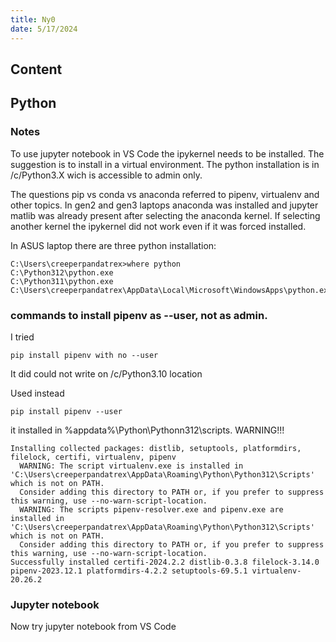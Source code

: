 ```yaml
---
title: Ny0
date: 5/17/2024
---
```

## Content


## Python

### Notes

To use jupyter notebook in VS Code the ipykernel needs to be installed. The suggestion is to install in a virtual environment. The python installation is in /c/Python3.X wich is accessible to admin only. 

The questions pip vs conda vs anaconda referred to pipenv, virtualenv and other topics. In gen2 and gen3 laptops anaconda was installed and jupyter matlib was already present after selecting the anaconda kernel. If selecting another kernel the ipykernel did not work even if it was forced installed. 

In ASUS laptop there are three python installation: 
```
C:\Users\creeperpandatrex>where python
C:\Python312\python.exe
C:\Python311\python.exe
C:\Users\creeperpandatrex\AppData\Local\Microsoft\WindowsApps\python.exe
```

### commands to install pipenv as --user, not as admin. 

I tried

```
pip install pipenv with no --user

```

It did could not write on /c/Python3.10 location

Used instead

```
pip install pipenv --user

```

it installed in %appdata%\Python\Pythonn312\scripts. WARNING!!!


```
Installing collected packages: distlib, setuptools, platformdirs, filelock, certifi, virtualenv, pipenv
  WARNING: The script virtualenv.exe is installed in 'C:\Users\creeperpandatrex\AppData\Roaming\Python\Python312\Scripts' which is not on PATH.
  Consider adding this directory to PATH or, if you prefer to suppress this warning, use --no-warn-script-location.
  WARNING: The scripts pipenv-resolver.exe and pipenv.exe are installed in 'C:\Users\creeperpandatrex\AppData\Roaming\Python\Python312\Scripts' which is not on PATH.
  Consider adding this directory to PATH or, if you prefer to suppress this warning, use --no-warn-script-location.
Successfully installed certifi-2024.2.2 distlib-0.3.8 filelock-3.14.0 pipenv-2023.12.1 platformdirs-4.2.2 setuptools-69.5.1 virtualenv-20.26.2
```

### Jupyter notebook

Now try jupyter notebook from VS Code
